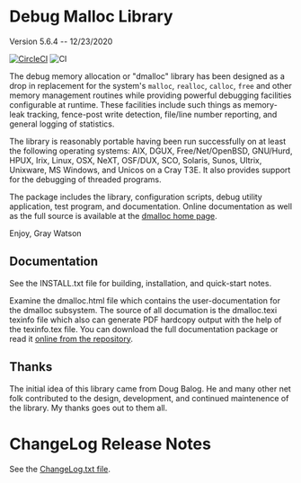 Debug Malloc Library
====================

Version 5.6.4 -- 12/23/2020

[![CircleCI](https://circleci.com/gh/j256/dmalloc.svg?style=svg)](https://circleci.com/gh/j256/dmalloc)
![CI](https://github.com/j256/dmalloc/workflows/CI/badge.svg)

The debug memory allocation or "dmalloc" library has been designed as a drop in replacement for the system's
`malloc`, `realloc`, `calloc`, `free` and other memory management routines while providing powerful debugging
facilities configurable at runtime.  These facilities include such things as memory-leak tracking, fence-post
write detection, file/line number reporting, and general logging of statistics.

The library is reasonably portable having been run successfully on at least the following operating systems:
AIX, DGUX, Free/Net/OpenBSD, GNU/Hurd, HPUX, Irix, Linux, OSX, NeXT, OSF/DUX, SCO, Solaris, Sunos, Ultrix,
Unixware, MS Windows, and Unicos on a Cray T3E.  It also provides support for the debugging of threaded
programs.

The package includes the library, configuration scripts, debug utility application, test program, and
documentation.  Online documentation as well as the full source is available at the [dmalloc home
page](http://dmalloc.com/).

Enjoy, Gray Watson

## Documentation

See the INSTALL.txt file for building, installation, and quick-start notes.

Examine the dmalloc.html file which contains the user-documentation for the dmalloc subsystem.  The source of
all documation is the dmalloc.texi texinfo file which also can generate PDF hardcopy output with the help of
the texinfo.tex file.  You can download the full documentation package or read it
[online from the repository](http://dmalloc.com/).

## Thanks

The initial idea of this library came from Doug Balog.  He and many other net folk contributed to the design,
development, and continued maintenence of the library.  My thanks goes out to them all.

# ChangeLog Release Notes

See the [ChangeLog.txt file](ChangeLog.txt).
